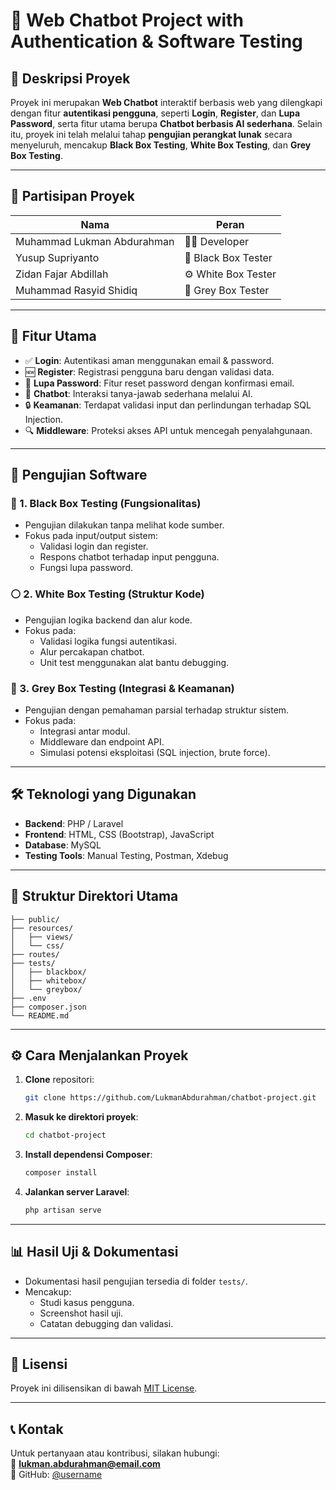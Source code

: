 # 💬 Web Chatbot Project with Authentication & Software Testing

## 📌 Deskripsi Proyek

Proyek ini merupakan **Web Chatbot** interaktif berbasis web yang dilengkapi dengan fitur **autentikasi pengguna**, seperti **Login**, **Register**, dan **Lupa Password**, serta fitur utama berupa **Chatbot berbasis AI sederhana**. Selain itu, proyek ini telah melalui tahap **pengujian perangkat lunak** secara menyeluruh, mencakup **Black Box Testing**, **White Box Testing**, dan **Grey Box Testing**.

---

## 👥 Partisipan Proyek

| Nama                          | Peran                |
|-------------------------------|----------------------|
| Muhammad Lukman Abdurahman    | 👨‍💻 Developer         |
| Yusup Supriyanto              | 🧪 Black Box Tester  |
| Zidan Fajar Abdillah          | ⚙️ White Box Tester  |
| Muhammad Rasyid Shidiq        | 🧩 Grey Box Tester   |

---

## 🚀 Fitur Utama

- ✅ **Login**: Autentikasi aman menggunakan email & password.
- 🆕 **Register**: Registrasi pengguna baru dengan validasi data.
- 🔁 **Lupa Password**: Fitur reset password dengan konfirmasi email.
- 🤖 **Chatbot**: Interaksi tanya-jawab sederhana melalui AI.
- 🔒 **Keamanan**: Terdapat validasi input dan perlindungan terhadap SQL Injection.
- 🔍 **Middleware**: Proteksi akses API untuk mencegah penyalahgunaan.

---

## 🧪 Pengujian Software

### 🔲 1. Black Box Testing (Fungsionalitas)

- Pengujian dilakukan tanpa melihat kode sumber.
- Fokus pada input/output sistem:
  - Validasi login dan register.
  - Respons chatbot terhadap input pengguna.
  - Fungsi lupa password.

### ⚪ 2. White Box Testing (Struktur Kode)

- Pengujian logika backend dan alur kode.
- Fokus pada:
  - Validasi logika fungsi autentikasi.
  - Alur percakapan chatbot.
  - Unit test menggunakan alat bantu debugging.

### 🔳 3. Grey Box Testing (Integrasi & Keamanan)

- Pengujian dengan pemahaman parsial terhadap struktur sistem.
- Fokus pada:
  - Integrasi antar modul.
  - Middleware dan endpoint API.
  - Simulasi potensi eksploitasi (SQL injection, brute force).

---

## 🛠️ Teknologi yang Digunakan

- **Backend**: PHP / Laravel
- **Frontend**: HTML, CSS (Bootstrap), JavaScript
- **Database**: MySQL
- **Testing Tools**: Manual Testing, Postman, Xdebug
---

## 📂 Struktur Direktori Utama

```
├── public/
├── resources/
│   ├── views/
│   └── css/
├── routes/
├── tests/
│   ├── blackbox/
│   ├── whitebox/
│   └── greybox/
├── .env
├── composer.json
└── README.md
```

---

## ⚙️ Cara Menjalankan Proyek

1. **Clone** repositori:
   ```bash
   git clone https://github.com/LukmanAbdurahman/chatbot-project.git
   ```

2. **Masuk ke direktori proyek**:
   ```bash
   cd chatbot-project
   ```

3. **Install dependensi Composer**:
   ```bash
   composer install
   ```

4. **Jalankan server Laravel**:
   ```bash
   php artisan serve
   ```

---

## 📊 Hasil Uji & Dokumentasi

- Dokumentasi hasil pengujian tersedia di folder `tests/`.
- Mencakup:
  - Studi kasus pengguna.
  - Screenshot hasil uji.
  - Catatan debugging dan validasi.

---

## 📃 Lisensi

Proyek ini dilisensikan di bawah [MIT License](LICENSE).

---

## 📞 Kontak

Untuk pertanyaan atau kontribusi, silakan hubungi:  
📧 **lukman.abdurahman@email.com**  
🔗 GitHub: [@username](https://github.com/LukmanAbdurahman)
